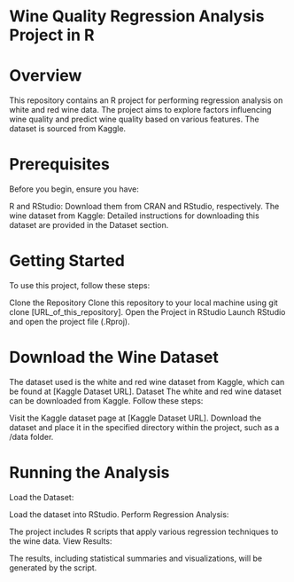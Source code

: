 # Wine Quality Regression Analysis Project in R
# Overview
This repository contains an R project for performing regression analysis on white and red wine data. The project aims to explore factors influencing wine quality and predict wine quality based on various features. The dataset is sourced from Kaggle.

# Prerequisites
Before you begin, ensure you have:

R and RStudio: Download them from CRAN and RStudio, respectively.
The wine dataset from Kaggle: Detailed instructions for downloading this dataset are provided in the Dataset section.
# Getting Started
To use this project, follow these steps:

Clone the Repository
Clone this repository to your local machine using git clone [URL_of_this_repository].
Open the Project in RStudio
Launch RStudio and open the project file (.Rproj).
# Download the Wine Dataset
The dataset used is the white and red wine dataset from Kaggle, which can be found at [Kaggle Dataset URL].
Dataset
The white and red wine dataset can be downloaded from Kaggle. Follow these steps:

Visit the Kaggle dataset page at [Kaggle Dataset URL].
Download the dataset and place it in the specified directory within the project, such as a /data folder.
# Running the Analysis
Load the Dataset:

Load the dataset into RStudio.
Perform Regression Analysis:

The project includes R scripts that apply various regression techniques to the wine data.
View Results:

The results, including statistical summaries and visualizations, will be generated by the script.
